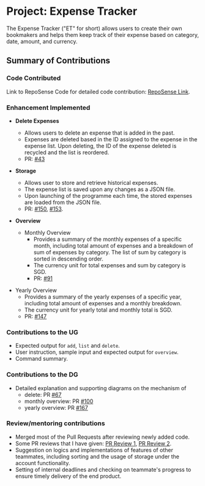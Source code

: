 # Project: Expense Tracker
The Expense Tracker ("ET" for short) allows users to create their own bookmakers and helps
them keep track of their expense based on category, date, amount, and currency.

## Summary of Contributions
### Code Contributed
Link to RepoSense Code for detailed code contribution:
[RepoSense Link](https://nus-cs2113-ay2223s2.github.io/tp-dashboard/?search=ju-can&breakdown=true&sort=groupTitle%20dsc&sortWithin=title&since=2023-02-17&timeframe=commit&mergegroup=&groupSelect=groupByRepos&checkedFileTypes=docs~functional-code~test-code~other).

### Enhancement Implemented
- **Delete Expenses**
  - Allows users to delete an expense that is added in the past.
  - Expenses are deleted based in the ID assigned to the expense in the expense list. Upon deleting, the ID of the
    expense deleted is recycled and the list is reordered.
  - PR: [#43](https://github.com/AY2223S2-CS2113-T13-2/tp/pull/43/files)

- **Storage**
  - Allows user to store and retrieve historical expenses.
  - The expense list is saved upon any changes as a JSON file.
  - Upon launching of the programme each time, the stored expenses are loaded from the JSON file.
  - PR: [#150](https://github.com/AY2223S2-CS2113-T13-2/tp/pull/150),
  [#153](https://github.com/AY2223S2-CS2113-T13-2/tp/pull/153).


- **Overview**
  - Monthly Overview
    - Provides a summary of the monthly expenses of a specific month, including total amount of expenses 
      and a breakdown of sum of expenses by category. The list of sum by category is sorted in descending order.
    - The currency unit for total expenses and sum by category is SGD.
    - PR: [#91](https://github.com/AY2223S2-CS2113-T13-2/tp/pull/91)
    
<div style="page-break-after: always;"></div>

  - Yearly Overview
    - Provides a summary of the yearly expenses of a specific year, including total amount of expenses and a monthly 
      breakdown.
    - The currency unit for yearly total and monthly total is SGD.
    - PR: [#147](https://github.com/AY2223S2-CS2113-T13-2/tp/pull/147)

### Contributions to the UG
- Expected output for `add`, `list` and `delete`.
- User instruction, sample input and expected output for `overview`.
- Command summary.

### Contributions to the DG
- Detailed explanation and supporting diagrams on the mechanism of 
  - delete: PR [#67](https://github.com/AY2223S2-CS2113-T13-2/tp/pull/67)
  - monthly overview: PR [#100](https://github.com/AY2223S2-CS2113-T13-2/tp/pull/100)
  - yearly overview: PR [#167](https://github.com/AY2223S2-CS2113-T13-2/tp/pull/167)

### Review/mentoring contributions
- Merged most of the Pull Requests after reviewing newly added code.
- Some PR reviews that I have given: [PR Review 1](https://github.com/AY2223S2-CS2113-T13-2/tp/pull/74),
  [PR Review 2](https://github.com/AY2223S2-CS2113-T13-2/tp/pull/54).
- Suggestion on logics and implementations of features of other teammates, including sorting and the usage of 
  storage under the account functionality.
- Setting of internal deadlines and checking on teammate's progress to ensure timely delivery of the end product.

